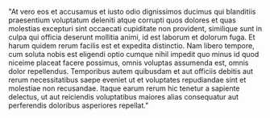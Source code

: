 "At vero eos et accusamus et iusto odio dignissimos ducimus qui blanditiis praesentium voluptatum deleniti 
atque corrupti quos dolores et quas molestias excepturi sint occaecati cupiditate non provident, similique 
sunt in culpa qui officia deserunt mollitia animi, id est laborum et dolorum fuga. Et harum quidem rerum 
facilis est et expedita distinctio. Nam libero tempore, cum soluta nobis est eligendi optio cumque nihil 
impedit quo minus id quod niceime placeat facere possimus, omnis voluptas assumenda est, omnis dolor 
repellendus. Temporibus autem quibusdam et aut officiis debitis aut rerum necessitatibus saepe eveniet ut et 
voluptates repudiandae sint et molestiae non recusandae. Itaque earum rerum hic tenetur a sapiente delectus, 
ut aut reiciendis voluptatibus maiores alias consequatur aut perferendis doloribus asperiores repellat."     